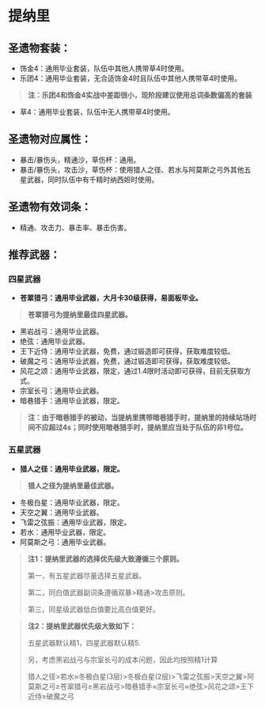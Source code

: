 # 提纳里

## 圣遗物套装：
- 饰金4：通用毕业套装，队伍中其他人携带草4时使用。
- 乐团4：通用毕业套装，无合适饰金4时且队伍中其他人携带草4时使用。

>**注：乐团4和饰金4实战中差距很小，现阶段建议使用总词条数偏高的套装**

- 草4：通用毕业套装，队伍中无人携带草4时使用。

## 圣遗物对应属性：
- 暴击/暴伤头，精通沙，草伤杯：通用。
- 暴击/暴伤头，攻击沙，草伤杯：使用猎人之径、若水与阿莫斯之弓外其他五星武器，同时队伍中有千精时纳西妲时使用。

## 圣遗物有效词条：
- 精通、攻击力、暴击率、暴击伤害。

## 推荐武器：
### 四星武器
- **苍翠猎弓：通用毕业武器，大月卡30级获得，易面板毕业。**

>**苍翠猎弓为提纳里最佳四星武器。**
- 黑岩战弓：通用毕业武器。
- 绝弦：通用毕业武器。
- 王下近侍：通用毕业武器，免费，通过锻造即可获得，获取难度较低。
- 破魔之弓：通用毕业武器，免费，通过锻造即可获得，获取难度较低。
- 风花之颂：通用毕业武器，限定，通过1.4限时活动即可获得，目前无获取方式。
- 宗室长弓：通用毕业武器。
- 暗巷猎手：通用毕业武器，限定。

>**注：由于暗巷猎手的被动，当提纳里携带暗巷猎手时，提纳里的持续站场时间不应超过4s；同时使用暗巷猎手时，提纳里应当处于队伍的非1号位。**


### 五星武器
- **猎人之径：通用毕业武器，限定。**
	
>**猎人之径为提纳里最佳武器。**

- 冬极白星：通用毕业武器，限定。
- 天空之翼：通用毕业武器。
- 飞雷之弦振：通用毕业武器，限定。
- 若水：通用毕业武器，限定。
- 阿莫斯之弓：通用毕业武器。

>**注1：提纳里武器的选择优先级大致遵循三个原则。**
>
>第一，有五星武器尽量选择五星武器。
>
>第二，同白值武器副词条遵循双暴>精通>攻击原则。
>
>第三，同星级武器低白值要比高白值更好。
>

>**注2：提纳里武器优先级大致如下：**
>
>五星武器默认精1，四星武器默认精5.
>
>另，考虑黑岩战弓与宗室长弓的成本问题，因此均按照精1计算
>
>猎人之径>若水≈冬极白星(3层)>冬极白星(2层)>飞雷之弦振>天空之翼>阿莫斯之弓≥苍翠猎弓≥黑岩战弓>暗巷猎手≈宗室长弓≈绝弦>风花之颂>王下近侍≥破魔之弓

